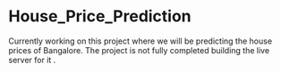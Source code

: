 # House_Price_Prediction

Currently working on this project where we will be predicting the house prices of Bangalore. 
The project is not fully completed building the live server for it .
